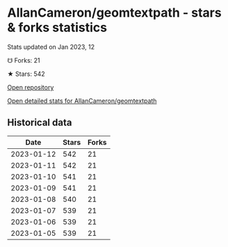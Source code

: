 # AllanCameron/geomtextpath - stars & forks statistics

Stats updated on Jan 2023, 12

☋ Forks: 21

★ Stars: 542

[Open repository](https://github.com/AllanCameron/geomtextpath)

[Open detailed stats for AllanCameron/geomtextpath](https://reviewgithub.com/rep/AllanCameron/geomtextpath)

## Historical data
| Date | Stars | Forks |
|------|-------|-------|
| 2023-01-12 | 542 | 21 | 
| 2023-01-11 | 542 | 21 | 
| 2023-01-10 | 541 | 21 | 
| 2023-01-09 | 541 | 21 | 
| 2023-01-08 | 540 | 21 | 
| 2023-01-07 | 539 | 21 | 
| 2023-01-06 | 539 | 21 | 
| 2023-01-05 | 539 | 21 | 

